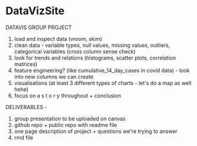 # DataVizSite

DATAVIS GROUP  PROJECT 
1. load and inspect data (vroom, skim)
2. clean data - variable types, null values, missing values, outliers, categorical variables (cross column sense check)
3. look for trends and relations (histograms, scatter plots, correlation matrices) 
4. feature engineering? (like cumulative_14_day_cases in covid data) - look into new columns we can create
5. visualisations (at least 3 different types of charts - let's do a map as well hehe)
6. focus on a  s t o r y  throughout + conclusion

DELIVERABLES - 
1. group presentation to be uploaded on canvas
2. github repo + public repo with readme file
3. one page description of project + questions we're trying to answer
4. rmd file